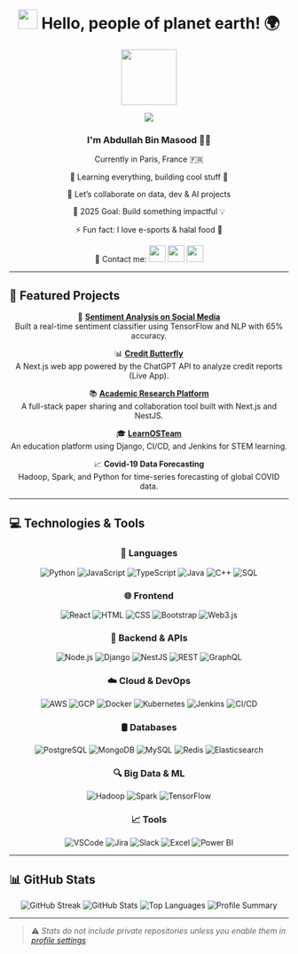 <h1 align="center">
  <img src="https://media.giphy.com/media/hvRJCLFzcasrR4ia7z/giphy.gif" width="35"> Hello, people of planet earth! 🌍
</h1>

<div align="center">
  <img src="https://media.giphy.com/media/M9gbBd9nbDrOTu1Mqx/giphy.gif" width="100"/>
  <p>
    <a href="https://github.com/DenverCoder1/readme-typing-svg">
      <img src="https://readme-typing-svg.herokuapp.com?lines=Software+Engineer;AI+%7C+ML+%7C+Big+Data+Explorer;Full-Stack+Developer;Always+learning+new+things&center=true&width=500&height=50">
    </a>
  </p>

  <h3>I'm <strong>Abdullah Bin Masood</strong> 👨‍💻</h3>
  <p> Currently in Paris, France 🇫🇷</p>
  <p>🌱 Learning everything, building cool stuff 🤖</p>
  <p>👯 Let’s collaborate on data, dev & AI projects</p>
  <p>🎯 2025 Goal: Build something impactful 💡</p>
  <p>⚡ Fun fact: I love e-sports & halal food 🍱</p>

  <p>
    📇 Contact me:
    <a href="mailto:abdullahmasood163@gmail.com"><img src="https://img.icons8.com/bubbles/50/000000/gmail.png" height="30"/></a>
    <a href="https://github.com/Alucard008"><img src="https://img.icons8.com/bubbles/50/000000/github.png" height="30"/></a>
    <a href="https://www.linkedin.com/in/abdullah9202/"><img src="https://img.icons8.com/bubbles/50/000000/linkedin.png" height="30"/></a>
  </p>
</div>

---

## 🌟 Featured Projects

<div align="center">

🔬 **[Sentiment Analysis on Social Media](https://github.com/Alucard008/sentiment_analysis)**  
Built a real-time sentiment classifier using TensorFlow and NLP with 65% accuracy.

📊 **[Credit Butterfly](https://creditbutterfly.ai)**  
A Next.js web app powered by the ChatGPT API to analyze credit reports (Live App).

📚 **[Academic Research Platform](https://aca-space.com)**  
A full-stack paper sharing and collaboration tool built with Next.js and NestJS.

🎓 **[LearnOSTeam](https://school.learnosteam.com/)**  
An education platform using Django, CI/CD, and Jenkins for STEM learning.

📈 **Covid-19 Data Forecasting**  
Hadoop, Spark, and Python for time-series forecasting of global COVID data.

</div>

---

## 💻 Technologies & Tools

<div align="center">

### 🧠 Languages  
![Python](https://img.shields.io/badge/-Python-3776AB?style=for-the-badge&logo=python&logoColor=white)
![JavaScript](https://img.shields.io/badge/-JavaScript-F7DF1E?style=for-the-badge&logo=javascript&logoColor=black)
![TypeScript](https://img.shields.io/badge/-TypeScript-3178C6?style=for-the-badge&logo=typescript&logoColor=white)
![Java](https://img.shields.io/badge/-Java-007396?style=for-the-badge&logo=java&logoColor=white)
![C++](https://img.shields.io/badge/-C++-00599C?style=for-the-badge&logo=c%2B%2B&logoColor=white)
![SQL](https://img.shields.io/badge/-SQL-003B57?style=for-the-badge&logo=postgresql&logoColor=white)

### 🌐 Frontend  
![React](https://img.shields.io/badge/-React-20232A?style=for-the-badge&logo=react&logoColor=61DAFB)
![HTML](https://img.shields.io/badge/-HTML-E34F26?style=for-the-badge&logo=html5&logoColor=white)
![CSS](https://img.shields.io/badge/-CSS-1572B6?style=for-the-badge&logo=css3&logoColor=white)
![Bootstrap](https://img.shields.io/badge/-Bootstrap-563D7C?style=for-the-badge&logo=bootstrap&logoColor=white)
![Web3.js](https://img.shields.io/badge/-Web3.js-F16822?style=for-the-badge&logo=ethereum)

### 🔧 Backend & APIs  
![Node.js](https://img.shields.io/badge/-Node.js-339933?style=for-the-badge&logo=node.js&logoColor=white)
![Django](https://img.shields.io/badge/-Django-092E20?style=for-the-badge&logo=django&logoColor=white)
![NestJS](https://img.shields.io/badge/-NestJS-E0234E?style=for-the-badge&logo=nestjs&logoColor=white)
![REST](https://img.shields.io/badge/-REST-000000?style=for-the-badge&logo=restful&logoColor=white)
![GraphQL](https://img.shields.io/badge/-GraphQL-E10098?style=for-the-badge&logo=graphql&logoColor=white)

### ☁️ Cloud & DevOps  
![AWS](https://img.shields.io/badge/-AWS-232F3E?style=for-the-badge&logo=amazon-aws)
![GCP](https://img.shields.io/badge/-GCP-4285F4?style=for-the-badge&logo=google-cloud)
![Docker](https://img.shields.io/badge/-Docker-2496ED?style=for-the-badge&logo=docker&logoColor=white)
![Kubernetes](https://img.shields.io/badge/-Kubernetes-326CE5?style=for-the-badge&logo=kubernetes&logoColor=white)
![Jenkins](https://img.shields.io/badge/-Jenkins-D24939?style=for-the-badge&logo=jenkins&logoColor=white)
![CI/CD](https://img.shields.io/badge/-CI%2FCD-007ACC?style=for-the-badge&logo=azure-devops)

### 🛢 Databases  
![PostgreSQL](https://img.shields.io/badge/-PostgreSQL-336791?style=for-the-badge&logo=postgresql&logoColor=white)
![MongoDB](https://img.shields.io/badge/-MongoDB-47A248?style=for-the-badge&logo=mongodb&logoColor=white)
![MySQL](https://img.shields.io/badge/-MySQL-4479A1?style=for-the-badge&logo=mysql&logoColor=white)
![Redis](https://img.shields.io/badge/-Redis-DC382D?style=for-the-badge&logo=redis&logoColor=white)
![Elasticsearch](https://img.shields.io/badge/-Elasticsearch-005571?style=for-the-badge&logo=elasticsearch&logoColor=white)

### 🔍 Big Data & ML  
![Hadoop](https://img.shields.io/badge/-Hadoop-66CCFF?style=for-the-badge&logo=apache-hadoop&logoColor=black)
![Spark](https://img.shields.io/badge/-Spark-E25A1C?style=for-the-badge&logo=apachespark&logoColor=white)
![TensorFlow](https://img.shields.io/badge/-TensorFlow-FF6F00?style=for-the-badge&logo=tensorflow&logoColor=white)

### 📈 Tools  
![VSCode](https://img.shields.io/badge/-VSCode-007ACC?style=for-the-badge&logo=visual-studio-code&logoColor=white)
![Jira](https://img.shields.io/badge/-Jira-0052CC?style=for-the-badge&logo=jira&logoColor=white)
![Slack](https://img.shields.io/badge/-Slack-4A154B?style=for-the-badge&logo=slack&logoColor=white)
![Excel](https://img.shields.io/badge/-Excel-217346?style=for-the-badge&logo=microsoft-excel&logoColor=white)
![Power BI](https://img.shields.io/badge/-Power%20BI-F2C811?style=for-the-badge&logo=powerbi&logoColor=black)

</div>

---

## 📊 GitHub Stats

<div align="center">

<img src="https://github-readme-streak-stats.herokuapp.com/?user=Alucard008&theme=tokyonight&hide_border=true" alt="GitHub Streak" />

<img src="https://github-readme-stats.vercel.app/api?username=Alucard008&show_icons=true&count_private=true&include_all_commits=true&theme=tokyonight&hide_border=true" alt="GitHub Stats" />

<img src="https://github-readme-stats.vercel.app/api/top-langs/?username=Alucard008&layout=compact&theme=tokyonight&hide_border=true&hide=html,tex" alt="Top Languages" />

<img src="https://github-profile-summary-cards.vercel.app/api/cards/profile-details?username=Alucard008&theme=tokyonight" alt="Profile Summary" />

</div>

---

> ⚠️ _Stats do not include private repositories unless you enable them in [profile settings](https://github.com/settings/profile)_


